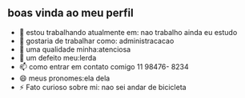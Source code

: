 ## boas vinda ao meu perfil


- 🔭 estou trabalhando atualmente em: nao trabalho ainda eu estudo
- 👯 gostaria de trabalhar como: administracacao
- 🤔 uma qualidade minha:atenciosa
- 💬 um defeito meu:lerda
- 📫 como entrar em contato comigo 11 98476- 8234
- 😄 meus pronomes:ela dela
- ⚡ Fato curioso sobre mi: nao sei andar de bicicleta
  
